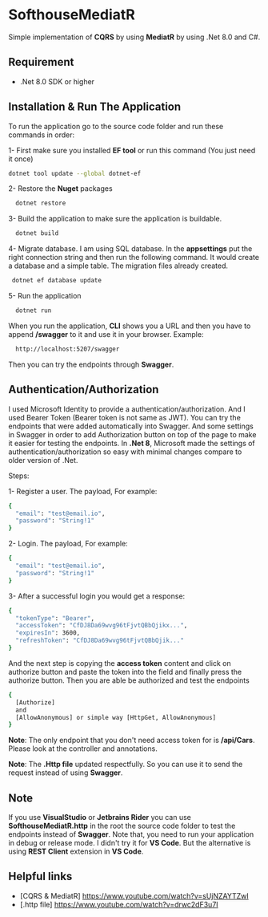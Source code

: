 
# SofthouseMediatR

Simple implementation of **CQRS** by using **MediatR** by using .Net 8.0 and C#.


## Requirement

- .Net 8.0 SDK or higher


## Installation & Run The Application

To run the application go to the source code folder and run these commands in order:

1- First make sure you installed **EF tool** or run this command (You just need it once)

```bash
dotnet tool update --global dotnet-ef
```

2- Restore the **Nuget** packages

```bash
  dotnet restore
```

3- Build the application to make sure the application is buildable.

```bash
  dotnet build
```

4- Migrate database. I am using SQL database. In the **appsettings** put the right connection string and then run the following command. It would create a database and a simple table. The migration files already created.

```bash
 dotnet ef database update
```

5- Run the application

```bash
  dotnet run
```

When you run the application, **CLI** shows you a URL and then you have to append **/swagger** to it and use it in your browser. Example:

```bash
  http://localhost:5207/swagger
```

Then you can try the endpoints through **Swagger**.


## Authentication/Authorization
I used Microsoft Identity to provide a authentication/authorization. And I used Bearer Token (Bearer token is not same as JWT). You can try the endpoints that were added automatically into Swagger. And some settings in Swagger in order to add Authorization button on top of the page to make it easier for testing the endpoints. In **.Net 8**, Microsoft made the settings of authentication/authorization so easy with minimal changes compare to older version of .Net.  

Steps:

1- Register a user. The payload, For example: 
```bash
{
  "email": "test@email.io",
  "password": "String!1"
}
```


2- Login. The payload, For example:
```bash
{
  "email": "test@email.io",
  "password": "String!1"
}
```

3- After a successful login you would get a response:
```bash
{
  "tokenType": "Bearer",
  "accessToken": "CfDJ8Da69wvg96tFjvtQBbQjikx...",
  "expiresIn": 3600,
  "refreshToken": "CfDJ8Da69wvg96tFjvtQBbQjik..."
}
```
And the next step is copying the **access token** content and click on authorize button and paste the token into the field and finally press the authorize button. Then you are able be authorized and test the endpoints

```bash
{
  [Authorize]
  and
  [AllowAnonymous] or simple way [HttpGet, AllowAnonymous]
}
```

**Note**: The only endpoint that you don't need access token for is **/api/Cars**. Please look at the controller and annotations. 

**Note**: The **.Http file** updated respectfully. So you can use it to send the request instead of using **Swagger**.


## Note

If you use **VisualStudio** or **Jetbrains Rider** you can use **SofthouseMediatR.http** in the root the source code folder to test the endpoints instead of **Swagger**. Note that, you need to run your application in debug or release mode. I didn't try it for **VS Code**. But the alternative is using **REST Client** extension in **VS Code**.

## Helpful links

 - [CQRS & MediatR] https://www.youtube.com/watch?v=sUjNZAYTZwI
 - [.http file] https://www.youtube.com/watch?v=drwc2dF3u7I

